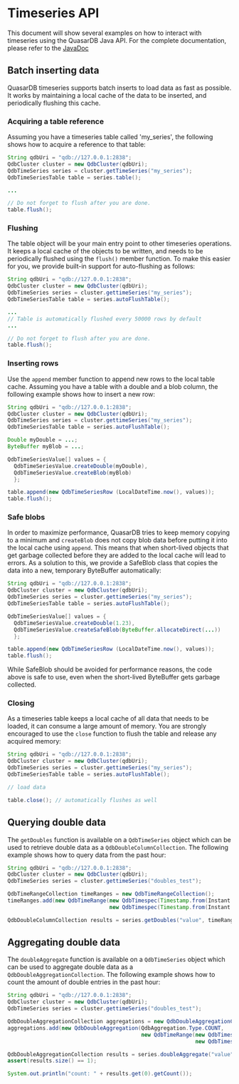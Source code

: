 
# Timeseries API

This document will show several examples on how to interact with timeseries using the QuasarDB Java API. For the complete documentation, please refer to the [JavaDoc](https://doc.quasardb.net/java/)

## Batch inserting data

QuasarDB timeseries supports batch inserts to load data as fast as possible. It works by maintaining a local cache of the data to be inserted, and periodically flushing this cache.

### Acquiring a table reference

Assuming you have a timeseries table called 'my_series', the following shows how to acquire a reference to that table:

```java
String qdbUri = "qdb://127.0.0.1:2838";
QdbCluster cluster = new QdbCluster(qdbUri);
QdbTimeSeries series = cluster.getTimeSeries("my_series");
QdbTimeSeriesTable table = series.table();

...

// Do not forget to flush after you are done.
table.flush();
```

### Flushing

The table object will be your main entry point to other timeseries operations. It keeps a local cache of the objects to be written, and needs to be periodically flushed using the `flush()` member function. To make this easier for you, we provide built-in support for auto-flushing as follows:


```java
String qdbUri = "qdb://127.0.0.1:2838";
QdbCluster cluster = new QdbCluster(qdbUri);
QdbTimeSeries series = cluster.gettimeSeries("my_series");
QdbTimeSeriesTable table = series.autoFlushTable();

...
// Table is automatically flushed every 50000 rows by default
...

// Do not forget to flush after you are done.
table.flush();
```

### Inserting rows

Use the `append` member function to append new rows to the local table cache. Assuming you have a table with a double and a blob column, the following example shows how to insert a new row:

```java
String qdbUri = "qdb://127.0.0.1:2838";
QdbCluster cluster = new QdbCluster(qdbUri);
QdbTimeSeries series = cluster.gettimeSeries("my_series");
QdbTimeSeriesTable table = series.autoFlushTable();

Double myDouble = ...;
ByteBuffer myBlob = ...;

QdbTimeSeriesValue[] values = {
  QdbTimeSeriesValue.createDouble(myDouble),
  QdbTimeSeriesValue.createBlob(myBlob) 
  };

table.append(new QdbTimeSeriesRow (LocalDateTime.now(), values));
table.flush();
```

### Safe blobs

In  order to maximize performance, QuasarDB tries to keep memory copying to a minimum and `createBlob` does not copy blob data before putting it into the local cache using `append`. This means that when short-lived objects that get garbage collected before they are added to the local cache will lead to errors. As a solution to this, we provide a SafeBlob class that copies the data into a new, temporary ByteBuffer automatically:

```java
String qdbUri = "qdb://127.0.0.1:2838";
QdbCluster cluster = new QdbCluster(qdbUri);
QdbTimeSeries series = cluster.gettimeSeries("my_series");
QdbTimeSeriesTable table = series.autoFlushTable();

QdbTimeSeriesValue[] values = {
  QdbTimeSeriesValue.createDouble(1.23),
  QdbTimeSeriesValue.createSafeBlob(ByteBuffer.allocateDirect(...)) 
  };

table.append(new QdbTimeSeriesRow (LocalDateTime.now(), values));
table.flush();
```

While SafeBlob should be avoided for performance reasons, the code above is safe to use, even when the short-lived ByteBuffer gets garbage collected.

### Closing 

As a timeseries table keeps a local cache of all data that needs to be loaded, it can consume a large amount of memory. You are strongly encouraged to use the `close` function to flush the table and release any acquired memory:

```java
String qdbUri = "qdb://127.0.0.1:2838";
QdbCluster cluster = new QdbCluster(qdbUri);
QdbTimeSeries series = cluster.gettimeSeries("my_series");
QdbTimeSeriesTable table = series.autoFlushTable();

// load data

table.close(); // automatically flushes as well
```

## Querying double data

The `getDoubles` function is available on a `QdbTimeSeries` object which can be used to retrieve double data as a `QdbDoubleColumnCollection`. The following example shows how to query data from the past hour:

```java
String qdbUri = "qdb://127.0.0.1:2838";
QdbCluster cluster = new QdbCluster(qdbUri);
QdbTimeSeries series = cluster.gettimeSeries("doubles_test");

QdbTimeRangeCollection timeRanges = new QdbTimeRangeCollection();
timeRanges.add(new QdbTimeRange(new QdbTimespec(Timestamp.from(Instant.now())),
                                new QdbTimespec(Timestamp.from(Instant.now().minusSeconds(3600)))));

QdbDoubleColumnCollection results = series.getDoubles("value", timeRanges);
```

## Aggregating double data

The `doubleAggregate` function is available on a `QdbTimeSeries` object which can be used to aggregate double data as a `QdbDoubleAggregationCollection`. The following example shows how to count the amount of double entries in the past hour:

```java
String qdbUri = "qdb://127.0.0.1:2838";
QdbCluster cluster = new QdbCluster(qdbUri);
QdbTimeSeries series = cluster.gettimeSeries("doubles_test");

QdbDoubleAggregationCollection aggregations = new QdbDoubleAggregationCollection();
aggregations.add(new QdbDoubleAggregation(QdbAggregation.Type.COUNT,
                                          new QdbTimeRange(new QdbTimespec(Timestamp.from(Instant.now())),
                                                           new QdbTimespec(Timestamp.from(Instant.now().minusSeconds(3600))))));

QdbDoubleAggregationCollection results = series.doubleAggregate("value", aggregations);
assert(results.size() == 1);

System.out.println("count: " + results.get(0).getCount());
```
